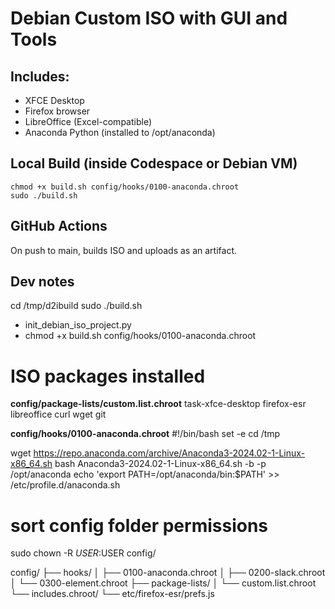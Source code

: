 # Debian Custom ISO with GUI and Tools

## Includes:
- XFCE Desktop
- Firefox browser
- LibreOffice (Excel-compatible)
- Anaconda Python (installed to /opt/anaconda)

## Local Build (inside Codespace or Debian VM)

    chmod +x build.sh config/hooks/0100-anaconda.chroot
    sudo ./build.sh

## GitHub Actions
On push to main, builds ISO and uploads as an artifact.

## Dev notes

cd /tmp/d2ibuild
sudo ./build.sh


 - init_debian_iso_project.py
 - chmod +x build.sh config/hooks/0100-anaconda.chroot


# ISO packages installed

**config/package-lists/custom.list.chroot**
task-xfce-desktop
firefox-esr
libreoffice
curl
wget
git

**config/hooks/0100-anaconda.chroot**
#!/bin/bash
set -e
cd /tmp

wget https://repo.anaconda.com/archive/Anaconda3-2024.02-1-Linux-x86_64.sh
bash Anaconda3-2024.02-1-Linux-x86_64.sh -b -p /opt/anaconda
echo 'export PATH=/opt/anaconda/bin:$PATH' >> /etc/profile.d/anaconda.sh



# sort config folder permissions 
sudo chown -R $USER:$USER config/


config/
├── hooks/
│   ├── 0100-anaconda.chroot
│   ├── 0200-slack.chroot
│   └── 0300-element.chroot
├── package-lists/
│   └── custom.list.chroot
└── includes.chroot/
    └── etc/firefox-esr/prefs.js
